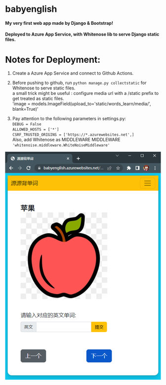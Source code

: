 # babyenglish
#### My very first web app made by Django & Bootstrap!
#### Deployed to Azure App Service, with Whitenose lib to serve Django static files.

# Notes for Deployment:
1. Create a Azure App Service and connect to Github Actions.  

2. Before pushing to github, run `python manage.py collectstatic` for Whitenose to serve static files.   
    a small trick might be useful : configure media url with a /static prefix to get treated as static files.  
    'image = models.ImageField(upload_to='static/words_learn/media/', blank=True)'  

3. Pay attention to the following parameters in settings.py:   
    `DEBUG = False`   
    `ALLOWED_HOSTS = ['*']`  
    `CSRF_TRUSTED_ORIGINS = ['https://*.azurewebsites.net',]`  
    Also, add Whitenose as MIDDLEWARE MIDDLEWARE `'whitenoise.middleware.WhiteNoiseMiddleware'`  


![alt tag](cover.png)
